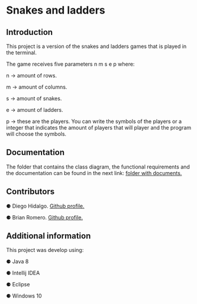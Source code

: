 

# Snakes and ladders


## Introduction

This project is a version of the snakes and ladders games that is played in the terminal.

The game receives five parameters n m s e p where:

n -> amount of rows.

m -> amount of columns.

s -> amount of snakes.

e -> amount of ladders.

p -> these are the players. You can write the symbols of the players or a integer that indicates the amount of players that will player and the program will choose the symbols.


## Documentation

The folder that contains the class diagram, the functional requirements and the documentation can be found in the next link: [folder with documents.](https://github.com/Diego-Hidalgo/snakes-and-ladders/tree/master/docs "folder with documents.")


## Contributors

⚈ Diego Hidalgo. [Github profile.](https://github.com/Diego-Hidalgo "Github profile.")

⚈ Brian Romero. [Github profile.](https://github.com/BrianR18 "Github profile.")


## Additional information
This project was develop using:

⚈ Java 8

⚈ Intellij IDEA

⚈ Eclipse

⚈ Windows 10